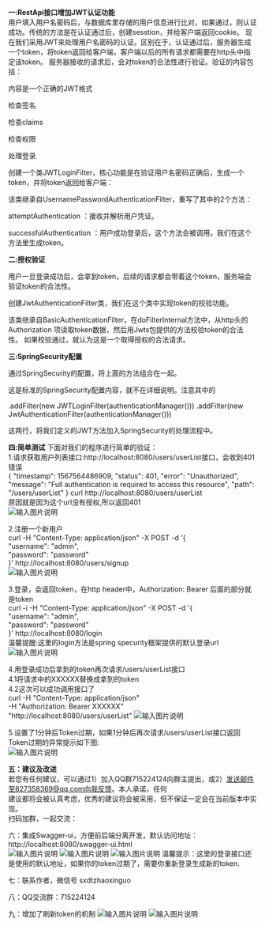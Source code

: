  **一:RestApi接口增加JWT认证功能** <br/>
用户填入用户名密码后，与数据库里存储的用户信息进行比对，如果通过，则认证成功。传统的方法是在认证通过后，创建sesstion，并给客户端返回cookie。
现在我们采用JWT来处理用户名密码的认证。区别在于，认证通过后，服务器生成一个token，将token返回给客户端，客户端以后的所有请求都需要在http头中指定该token。
服务器接收的请求后，会对token的合法性进行验证。验证的内容包括：

内容是一个正确的JWT格式

检查签名

检查claims

检查权限

处理登录

创建一个类JWTLoginFilter，核心功能是在验证用户名密码正确后，生成一个token，并将token返回给客户端：

该类继承自UsernamePasswordAuthenticationFilter，重写了其中的2个方法：

attemptAuthentication ：接收并解析用户凭证。

successfulAuthentication ：用户成功登录后，这个方法会被调用，我们在这个方法里生成token。


 **二:授权验证** 

用户一旦登录成功后，会拿到token，后续的请求都会带着这个token，服务端会验证token的合法性。

创建JwtAuthenticationFilter类，我们在这个类中实现token的校验功能。

该类继承自BasicAuthenticationFilter，在doFilterInternal方法中，从http头的Authorization 项读取token数据，然后用Jwts包提供的方法校验token的合法性。
如果校验通过，就认为这是一个取得授权的合法请求。


 **三:SpringSecurity配置** 

通过SpringSecurity的配置，将上面的方法组合在一起。

这是标准的SpringSecurity配置内容，就不在详细说明。注意其中的


.addFilter(new JWTLoginFilter(authenticationManager()))
.addFilter(new JwtAuthenticationFilter(authenticationManager()))

这两行，将我们定义的JWT方法加入SpringSecurity的处理流程中。


 **四:简单测试** 
下面对我们的程序进行简单的验证：<br/>
1.请求获取用户列表接口:http://localhost:8080/users/userList接口，会收到401错误<br/>
{
    "timestamp": 1567564486909,
    "status": 401,
    "error": "Unauthorized",
    "message": "Full authentication is required to access this resource",
    "path": "/users/userList"
}
curl http://localhost:8080/users/userList<br/>
原因就是因为这个url没有授权,所以返回401<br/>
![输入图片说明](https://gitee.com/uploads/images/2018/0211/154022_8d9806ae_130820.png "jwt-1.png")


2.注册一个新用户<br/>
curl -H "Content-Type: application/json" -X POST -d '{<br/>
    "username": "admin",<br/>
    "password": "password"<br/>
}' http://localhost:8080/users/signup<br/>
![输入图片说明](https://gitee.com/uploads/images/2018/0211/154042_74fb2aa6_130820.png "jwt-2.png")


3.登录，会返回token，在http header中，Authorization: Bearer 后面的部分就是token<br/>
curl -i -H "Content-Type: application/json" -X POST -d '{<br/>
    "username": "admin",<br/>
    "password": "password"<br/>
}' http://localhost:8080/login<br/>
温馨提醒:这里的login方法是spring specurity框架提供的默认登录url
![输入图片说明](https://gitee.com/uploads/images/2018/0211/154308_9576ce90_130820.png "jwt-3.png")


4.用登录成功后拿到的token再次请求/users/userList接口<br/>
 4.1将请求中的XXXXXX替换成拿到的token<br/>
 4.2这次可以成功调用接口了<br/>
curl -H "Content-Type: application/json"<br/>
-H "Authorization: Bearer XXXXXX"<br/>
"http://localhost:8080/users/userList"
![输入图片说明](https://gitee.com/uploads/images/2018/0211/154315_241cd6b2_130820.png "jwt-4.png")

5.设置了1分钟后Token过期，如果1分钟后再次请求/users/userList接口返回Token过期的异常提示如下图:<br/>
![输入图片说明](https://gitee.com/uploads/images/2018/0411/231525_74189dfe_130820.png "Token过期.png")

 **五：建议及改进** <br/>
若您有任何建议，可以通过1）加入QQ群715224124向群主提出，或2）发送邮件至827358369@qq.com向我反馈。本人承诺，任何<br/>
建议都将会被认真考虑，优秀的建议将会被采用，但不保证一定会在当前版本中实现。<br/>
扫码加群，一起交流：<br/>

六：集成Swagger-ui，方便前后端分离开发，默认访问地址：http://localhost:8080/swagger-ui.html <br/>
![输入图片说明](https://gitee.com/uploads/images/2018/0606/144813_c5dfeec8_130820.png "1.png")
![输入图片说明](https://gitee.com/uploads/images/2018/0606/144822_b3698637_130820.png "22.png")
![输入图片说明](https://gitee.com/uploads/images/2018/0606/144830_d28eda7f_130820.png "2.png")
温馨提示：这里的登录接口还是使用的默认地址，如果你的token过期了，需要你重新登录生成新的token.<br/>

七：联系作者，微信号 sxdtzhaoxinguo <br/>

八：QQ交流群：715224124

九：增加了刷新token的机制
![输入图片说明](https://images.gitee.com/uploads/images/2020/0709/141509_1d94c9cf_130820.png "001.png")
![输入图片说明](https://images.gitee.com/uploads/images/2020/0709/141544_94794671_130820.png "002.png")
